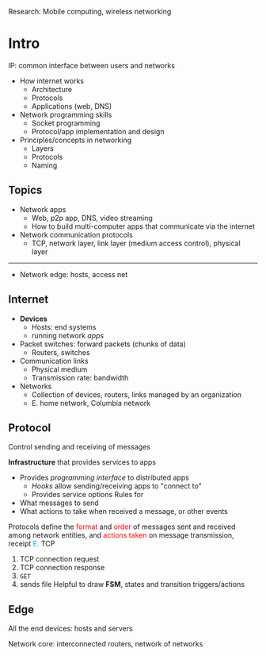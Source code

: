 Research: Mobile computing, wireless networking
# Intro
IP: common interface between users and networks
- How internet works
	- Architecture
	- Protocols
	- Applications (web, DNS)
- Network programming skills
	- Socket programming
	- Protocol/app implementation and design
- Principles/concepts in networking
	- Layers
	- Protocols
	- Naming
## Topics
- Network apps
	- Web, p2p app, DNS, video streaming
	- How to build multi-computer apps that communicate via the internet
- Network communication protocols
	- TCP, network layer, link layer (medium access control), physical layer


---
- Network edge: hosts, access net

## Internet
- **Devices**
	- Hosts: end systems
	- running network *apps*
- Packet switches: forward packets (chunks of data)
	- Routers, switches
- Communication links
	- Physical medium
	- Transmission rate: bandwidth
- Networks
	- Collection of devices, routers, links managed by an organization
	- E. home network, Columbia network

## Protocol
Control sending and receiving of messages

**Infrastructure** that provides services to apps
- Provides *programming interface* to distributed apps
	- *Hooks* allow sending/receiving apps to "connect to"
	- Provides service options
Rules for 
- What messages to send
- What actions to take when received a message, or other events

Protocols define the <span style="color:rgb(255, 0, 0)">format</span> and <span style="color:rgb(255, 0, 0)">order</span> of messages sent and received among network entities, and <span style="color:rgb(255, 0, 0)">actions taken</span> on message transmission, receipt
<span style="color:rgb(0, 176, 240)">E.</span> TCP
1. TCP connection request
2. TCP connection response
3. `GET`
4. sends file
Helpful to draw **FSM**, states and transition triggers/actions

## Edge
All the end devices: hosts and servers

Network core: interconnected routers, network of networks